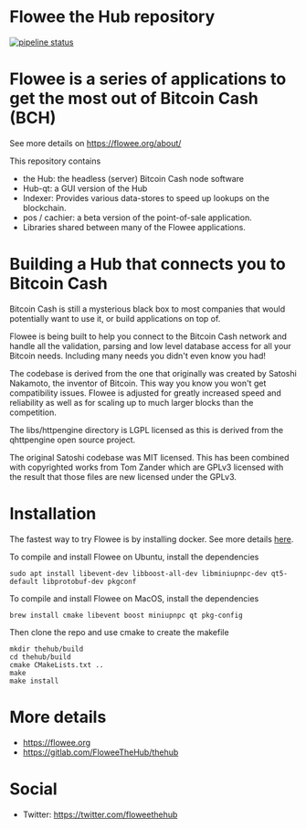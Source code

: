 Flowee the Hub repository
=========================

[![pipeline status](https://gitlab.com/FloweeTheHub/thehub/badges/master/pipeline.svg)](https://gitlab.com/FloweeTheHub/thehub/commits/master)


# Flowee is a series of applications to get the most out of Bitcoin Cash (BCH)

See more details on https://flowee.org/about/


This repository contains

* the Hub: the headless (server) Bitcoin Cash node software
* Hub-qt: a GUI version of the Hub
* Indexer: Provides various data-stores to speed up lookups on the blockchain.
* pos / cachier: a beta version of the point-of-sale application.
* Libraries shared between many of the Flowee applications.

# Building a Hub that connects you to Bitcoin Cash

Bitcoin Cash is
still a mysterious black box to most companies that would potentially want
to use it, or build applications on top of.

Flowee is being built to help you connect to the Bitcoin Cash network and handle all
the validation, parsing and low level database access for all your Bitcoin
needs. Including many needs you didn't even know you had!

The codebase is derived from the one that originally was created by Satoshi
Nakamoto, the inventor of Bitcoin. This way you know you won't get
compatibility issues. Flowee is adjusted for greatly increased speed and
reliability as well as for scaling up to much larger blocks than the
competition.

The libs/httpengine directory is LGPL licensed as this is derived from the
qhttpengine open source project.

The original Satoshi codebase was MIT licensed. This has been combined with
copyrighted works from Tom Zander which are GPLv3 licensed with the result
that those files are new licensed under the GPLv3.

# Installation

The fastest way to try Flowee is by installing docker. See more details [here](support/docker/hub).

To compile and install Flowee on Ubuntu, install the dependencies

`sudo apt install libevent-dev libboost-all-dev libminiupnpc-dev qt5-default libprotobuf-dev pkgconf`

To compile and install Flowee on MacOS, install the dependencies

`brew install cmake libevent boost miniupnpc qt pkg-config`

Then clone the repo and use cmake to create the makefile

```
mkdir thehub/build
cd thehub/build
cmake CMakeLists.txt ..
make
make install
```

# More details

* https://flowee.org
* https://gitlab.com/FloweeTheHub/thehub

# Social

* Twitter: https://twitter.com/floweethehub
